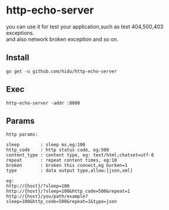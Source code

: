 # http-echo-server

you can use it for test your application,such as test 404,500,403 exceptions.  
and also network broken exception and so on.  

## Install
```
go get -u github.com/hidu/http-echo-server
```

## Exec
```
http-echo-server -addr :8080

```


## Params


    http params:
    
    sleep        : sleep ms,eg:100
    http_code    : http status code, eg:500
    content_type : content type, eg: text/html;chatset=utf-8
    repeat       : repeat content times, eg:10
    broken       : broken this connect,eg borken=1
    type         : data output type,allow:[json,xml] 
    
    eg:
    http://{host}/?sleep=100
    http://{host}/?sleep=100&http_code=500&repeat=1
    http://{host}/you/path/example?sleep=100&http_code=500&repeat=1&type=json